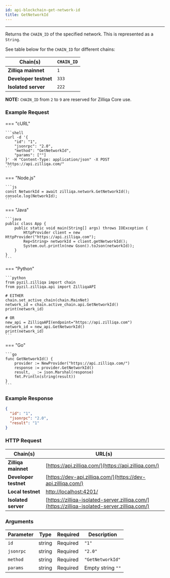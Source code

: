 ```yaml
---
id: api-blockchain-get-network-id
title: GetNetworkId
---
```


---

Returns the `CHAIN_ID` of the specified network. This is represented as a `String`.

See table below for the `CHAIN_ID` for different chains:

| Chain(s)              | `CHAIN_ID` |
| --------------------- | ---------- |
| **Zilliqa mainnet**   | `1`        |
| **Developer testnet** | `333`      |
| **Isolated server**   | `222`      |

**NOTE:** `CHAIN_ID` from `2` to `9` are reserved for Zilliqa Core use.

### Example Request

=== "cURL"

    ```shell
    curl -d '{
        "id": "1",
        "jsonrpc": "2.0",
        "method": "GetNetworkId",
        "params": [""]
    }' -H "Content-Type: application/json" -X POST "https://api.zilliqa.com/"
    ```

=== "Node.js"

    ```js
    const NetworkId = await zilliqa.network.GetNetworkId();
    console.log(NetworkId);
    ```

=== "Java"

    ```java
    public class App {
        public static void main(String[] args) throws IOException {
            HttpProvider client = new HttpProvider("https://api.zilliqa.com");
            Rep<String> networkId = client.getNetworkId();
            System.out.println(new Gson().toJson(networkId));
        }
    }
    ```

=== "Python"

    ```python
    from pyzil.zilliqa import chain
    from pyzil.zilliqa.api import ZilliqaAPI

    # EITHER
    chain.set_active_chain(chain.MainNet)
    network_id = chain.active_chain.api.GetNetworkId()
    print(network_id)

    # OR
    new_api = ZilliqaAPI(endpoint="https://api.zilliqa.com")
    network_id = new_api.GetNetworkId()
    print(network_id)
    ```

=== "Go"

    ```go
    func GetNetworkId() {
        provider := NewProvider("https://api.zilliqa.com/")
        response := provider.GetNetworkId()
        result, _ := json.Marshal(response)
        fmt.Println(string(result))
    }
    ```

### Example Response

```json
{
  "id": "1",
  "jsonrpc": "2.0",
  "result": "1"
}
```

### HTTP Request

| Chain(s)              | URL(s)                                                                                       |
| --------------------- | -------------------------------------------------------------------------------------------- |
| **Zilliqa mainnet**   | [https://api.zilliqa.com/](https://api.zilliqa.com/)                                         |
| **Developer testnet** | [https://dev-api.zilliqa.com/](https://dev-api.zilliqa.com/)                                 |
| **Local testnet**     | [http://localhost:4201/](http://localhost:4201/)                                             |
| **Isolated server**   | [https://zilliqa-isolated-server.zilliqa.com/](https://zilliqa-isolated-server.zilliqa.com/) |

### Arguments

| Parameter | Type   | Required | Description       |
| --------- | ------ | -------- | ----------------- |
| `id`      | string | Required | `"1"`             |
| `jsonrpc` | string | Required | `"2.0"`           |
| `method`  | string | Required | `"GetNetworkId"`  |
| `params`  | string | Required | Empty string `""` |

